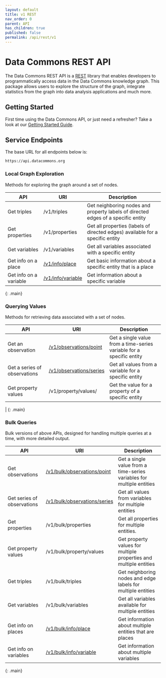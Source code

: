 ```yaml
---
layout: default
title: v1 REST
nav_order: 0
parent: API
has_children: true
published: false
permalink: /api/rest/v1
---
```

 

# Data Commons REST API

 
The Data Commons REST API is a [REST](https://en.wikipedia.org/wiki/Representational_state_transfer) library that enables developers to programmatically access data in the Data Commons knowledge graph. This package allows users to explore the structure of the graph, integrate statistics from the graph into data analysis applications and much more.
 
 

## Getting Started

 
First time using the Data Commons API, or just need a refresher? Take a look at our [Getting Started Guide](/api/rest/v1/getting_started).
 
 

## Service Endpoints

 
The base URL for all endpoints below is:
 
 

```bash
https://api.datacommons.org
```

 
 

### Local Graph Exploration

 
Methods for exploring the graph around a set of nodes.
 
| API | URI | Description |
| --- | --- | ------------|
| Get triples | /v1/triples | Get neighboring nodes and property labels of directed edges of a specific entity
| Get properties | /v1/properties | Get all properties (labels of directed edges) available for a specific entity |
| Get variables | /v1/variables | Get all variables associated with a specific entity |
| Get info on a place |[/v1/info/place](/api/rest/v1/info/place) | Get basic information about a specific entity that is a place |
| Get info on a variable | [/v1/info/variable](/api/rest/v1/info/variable) | Get information about a specific variable |
 
{: .main}
 
 
 

### Querying Values

 
Methods for retrieving data associated with a set of nodes.
 
| API | URI | Description |
| --- | --- | ------------|
| Get an observation | [/v1/observations/point](/api/rest/v1/observations/point) | Get a single value from a time-series variable for a specific entity |
| Get a series of observations | [/v1/observations/series](/api/rest/v1/observations/series) | Get all values from a variable for a specific entity |
| Get property values | /v1/property/values/ | Get the value for a property of a specific entity |
|
{: .main}
 
 

### Bulk Queries

 
Bulk versions of above APIs, designed for handling multiple queries at a time, with more detailed output.
 
| API | URI | Description |
| --- | --- | ------------|
| Get observations | [/v1/bulk/observations/point](/api/rest/v1/bulk/observations/point) | Get a single value from a time-series variables for multiple entities
| Get series of observations | [/v1/bulk/observations/series](/api/rest/v1/bulk/observations/series) | Get all values from variables for multiple entities |
| Get properties | /v1/bulk/properties | Get all properties for multiple entities. |
| Get property values | /v1/bulk/property/values | Get property values for multiple properties and multiple entities |
| Get triples | /v1/bulk/triples | Get neighboring nodes and edge labels for multiple entities |
| Get variables | /v1/bulk/variables | Get all variables available for multiple entities |
| Get info on places | [/v1/bulk/info/place](/api/rest/v1/bulk/info/place) | Get information about multiple entities that are places |
| Get info on variables | [/v1/bulk/info/variable](/api/rest/v1/bulk/info/variable) | Get information about multiple variables |
{: .main}
